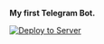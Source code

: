 __My first Telegram Bot.__

[![Deploy to Server](https://github.com/zas-post/my_bot/actions/workflows/deploy.yml/badge.svg?branch=main)](https://github.com/zas-post/my_bot/actions/workflows/deploy.yml)
